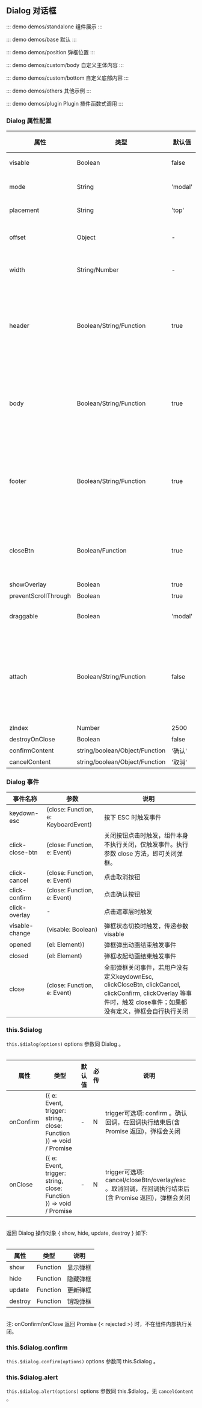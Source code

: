  ## Dialog 对话框

::: demo demos/standalone 组件展示
:::

::: demo demos/base 默认
:::

::: demo demos/position 弹框位置
:::

::: demo demos/custom/body 自定义主体内容
:::

::: demo demos/custom/bottom 自定义底部内容
:::

::: demo demos/others 其他示例
:::

::: demo demos/plugin Plugin 插件函数式调用
:::


### Dialog 属性配置
| 属性 | 类型 | 默认值 | 必传 | 说明 |
|-----|-----|-----|-----|-----|
|visable|Boolean|false|N|用于控制弹框是否显示（v-model）|
|mode|String|'modal'|N|是否模态形式，可选值：'modal', 'not一modal'|
|placement|String|'top'|N|top 定位: 20%，可选值：top/center|
|offset|Object|-|N|offset 是相对于 placement 的偏移量，如offset={left:'100px',top:'200px'}|
|width|String/Number|-|N|对话框宽度，如： 320， '500px'， 80%；如果是数字，单位为px|
|header|Boolean/String/Function|true|N|弹框顶部内容；支持同名插槽（slot）；类型Boolean，表示是否显示；类型String表示为显示内容；类型为Function，则表示渲染函数，函数返回内容将作为渲染结果输出。优先级： Function/String > slot|
|body|Boolean/String/Function|true|N|弹框内容；支持同名插槽（slot）；类型Boolean，表示是否显示；类型String表示为显示内容；类型为Function，则表示渲染函数，函数返回内容将作为渲染结果输出。优先级： Function/String > slot|
|footer|Boolean/String/Function|true|N|弹框底部内容；支持同名插槽（slot）；类型Boolean，表示是否显示；类型String表示为显示内容；类型为Function，则表示渲染函数，函数返回内容将作为渲染结果输出。优先级： Function/String > slot|
|closeBtn|Boolean/Function|true|N|弹框右上角关闭按钮；类型Boolean，表示是否显示关闭按钮；类型为Function ，则表示渲染函数，函数返回内容将作为渲染结果输出。|
|showOverlay|Boolean|true|N|是否显示遮罩层|
|preventScrollThrough|Boolean|true|N|防止滚动穿透|
|draggable|Boolean|'modal'|N|是否允许弹框拖拽，必须要是非模态框（mode='not-modal'）|
|attach|Boolean/String/Function|false|N|指定弹框挂载点，默认子元素挂载；类型Boolean，true挂载document.body，false为子元素挂载；类型String，表示DOM选择器（querySelect）;类型Function，需返回DOM节点，如：()=>document.body|
|zlndex|Number|2500|N|定位层级|
|destroyOnClose|Boolean|false|N|关闭时销毁Dialog子元素|
| confirmContent | string/boolean/Object/Function | '确认' | N | 确认按钮 |
| cancelContent | string/boolean/Object/Function | '取消' | N | 取消按钮 |


### Dialog 事件
| 事件名称 | 参数 | 说明 |
|-----|-----|-----|
|keydown-esc|(close: Function, e: KeyboardEvent)|按下 ESC 时触发事件|
|click-close-btn|(close: Function, e: Event)|关闭按钮点击时触发，组件本身不执行关闭，仅触发事件。执行参数 close 方法，即可关闭弹框。|
|click-cancel | (close: Function, e: Event) | 点击取消按钮 |
|click-confirm | (close: Function, e: Event) | 点击确认按钮 |
|click-overlay|-|点击遮罩层时触发|
|visable-change|(visable: Boolean)|弹框状态切换时触发，传递参数visable|
|opened|(el: Element))|弹框弹出动画结束触发事件|
|closed|(el: Element)|弹框收起动画结束触发事件|
|close | (close: Function, e: Event) | 全部弹框关闭事件，若用户没有定义keydownEsc, clickCloseBtn, clickCancel, clickConfirm, clickOverlay 等事件时，触发 close事件；如果都没有定义，弹框会自行执行关闭 |


### this.$dialog


`this.$dialog(options)` options 参数同 Dialog 。<br/><br/>

| 属性 | 类型 | 默认值 | 必传 | 说明 |
|-----|-----|-----|-----|-----|
| onConfirm | ({ e: Event, trigger: string, close: Function }) => void / Promise | - | N | trigger可选项: confirm 。确认回调，在回调执行结束后(含 Promise 返回)，弹框会关闭 |
| onClose | ({ e: Event, trigger: string, close: Function }) => void / Promise | - | N | trigger可选项: cancel/closeBtn/overlay/esc 。取消回调，在回调执行结束后(含 Promise 返回)，弹框会关闭 |

<br/>
返回 Dialog 操作对象 { show, hide, update, destroy } 如下:<br/><br/>

| 属性 | 类型 | 说明 |
|-----|-----|-----|
| show | Function | 显示弹框 |
| hide | Function | 隐藏弹框 |
| update | Function | 更新弹框 |
| destroy | Function | 销毁弹框 |

<br/>
注: onConfirm/onClose 返回 Promise {< rejected >} 时，不在组件内部执行关闭。


### this.$dialog.confirm

`this.$dialog.confirm(options)` options 参数同 this.$dialog 。


### this.$dialog.alert

`this.$dialog.alert(options)` options 参数同 this.$dialog，无 `cancelContent` 。

